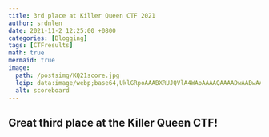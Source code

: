 ```yaml
---
title: 3rd place at Killer Queen CTF 2021
author: srdnlen
date: 2021-11-2 12:25:00 +0800
categories: [Blogging]
tags: [CTFresults]
math: true
mermaid: true
image:
  path: /postsimg/KQ21score.jpg
  lqip: data:image/webp;base64,UklGRpoAAABXRUJQVlA4WAoAAAAQAAAADwAABwAAQUxQSDIAAAARL0AmbZurmr57yyIiqE8oiG0bejIYEQTgqiDA9vqnsUSI6H+oAERp2HZ65qP/VIAWAFZQOCBCAAAA8AEAnQEqEAAIAAVAfCWkAALp8sF8rgRgAP7o9FDvMCkMde9PK7euH5M1m6VWoDXf2FkP3BqV0ZYbO6NA/VFIAAAA
  alt: scoreboard
---
```

Great third place at the Killer Queen CTF!
---
